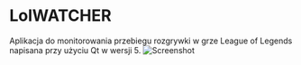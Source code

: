 # LolWATCHER
Aplikacja do monitorowania przebiegu rozgrywki w grze League of Legends napisana przy użyciu Qt w wersji 5.
![Screenshot](screenshot.png)
